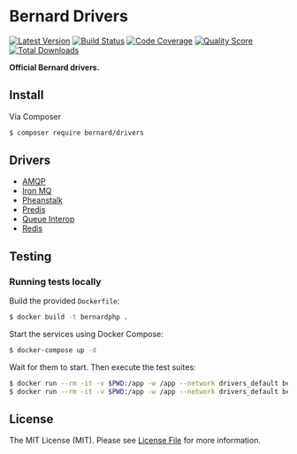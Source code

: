 # Bernard Drivers

[![Latest Version](https://img.shields.io/github/release/bernardphp/drivers.svg?style=flat-square)](https://github.com/bernardphp/drivers/releases)
[![Build Status](https://img.shields.io/travis/bernardphp/drivers.svg?style=flat-square)](https://travis-ci.org/bernardphp/drivers)
[![Code Coverage](https://img.shields.io/scrutinizer/coverage/g/bernardphp/drivers.svg?style=flat-square)](https://scrutinizer-ci.com/g/bernardphp/drivers)
[![Quality Score](https://img.shields.io/scrutinizer/g/bernardphp/drivers.svg?style=flat-square)](https://scrutinizer-ci.com/g/bernardphp/drivers)
[![Total Downloads](https://img.shields.io/packagist/dt/bernard/drivers.svg?style=flat-square)](https://packagist.org/packages/bernard/drivers)

**Official Bernard drivers.**


## Install

Via Composer

```bash
$ composer require bernard/drivers
```


## Drivers

- [AMQP](src/Amqp)
- [Iron MQ](src/IronMQ)
- [Pheanstalk](src/Pheanstalk)
- [Predis](src/Predis)
- [Queue Interop](src/QueueInterop)
- [Redis](src/Redis)


## Testing

### Running tests locally

Build the provided `Dockerfile`:

```bash
$ docker build -t bernardphp .
```

Start the services using Docker Compose:

```bash
$ docker-compose up -d
```

Wait for them to start. Then execute the test suites:

```bash
$ docker run --rm -it -v $PWD:/app -w /app --network drivers_default bernard vendor/bin/phpunit
$ docker run --rm -it -v $PWD:/app -w /app --network drivers_default bernard vendor/bin/phpunit --group integration
```


## License

The MIT License (MIT). Please see [License File](LICENSE) for more information.
